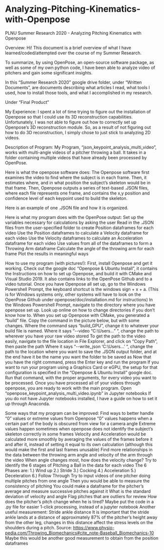 # Analyzing-Pitching-Kinematics-with-Openpose
PLNU Summer Research 2020 - Analyzing Pitching Kinematics with Openpose

Overview:
Hi! This document is a brief overview of what I have learned/coded/attempted over the course of my Summer Research. 

To summarize, by using OpenPose, an open-source software package, as well as some of my own python code, I have been able to analyze video of pitchers and gain some significant insights.

In this “Summer Research 2020” google drive folder, under “Written Documents”, are documents describing what articles I read, what tools I used, how to install those tools, and what I accomplished in my research.

Under “Final Product”

My Experience:
I spent a lot of time trying to figure out the installation of Openpose so that I could use its 3D reconstruction capabilities. Unfortunately, I was not able to figure out how to correctly set up Openpose’s 3D reconstruction module. So, as a result of not figuring out how to do 3D reconstruction, I simply chose to just stick to analyzing 2D videos. 


Description of Program:
My Program, “json_keypoint_analysis_multi_video”, works with multi-angle videos of a pitcher throwing a ball. It takes in a folder containing multiple videos that have already been processed by OpenPose. 

Here is what the openpose software does: 
The Openpose software first examines the video to find where the subject is in each frame. 
Then, it estimates where, and in what position the subject’s skeleton would be in that frame. 
Then, Openpose outputs a series of text-based .JSON files, where each file represents one frame, and contains the x,y position and confidence level of each keypoint used to build the skeleton.

Here is an example of one .JSON file and how it is organized.
 
Here is what my program does with the OpenPose output:
Set up the variables necessary for calculations by asking the user
Read in the .JSON files from the user-specified folder to create Position dataframes for each video
Use the Position dataframes to calculate a Velocity dataframe for each video
Use the Velocity dataframes to calculate an Acceleration dataframe for each video
Use values from all of the dataframes to form a Throwing Arm dataframe
Calculate the angle of the throwing arm for each frame
Plot the results in meaningful ways

How to use my program (with pictures!):
First, install Openpose and get it working. Check out the google doc “Openpose & Ubuntu Install”, it contains the Instructions on how to set up Openpose, and build it with CMake and Visual Studio 2019. It also contains links to the OpenPose Github and to a video tutorial.
Once you have Openpose all set up, go to the Windows Powershell Prompt, the keyboard shortcut is the windows sign + x + a. (This is for Windows systems only, other systems will have to look on the OpenPose Github under openpose/doc/installation.md for instructions)
In the Windows Powershell Prompt, navigate to the directory where you have openpose set up. Look up online on how to change directories if you don’t know how to.
When you set up Openpose with CMake, you generated a “build” file. Copy the command in the picture below, but with some changes.
Where the command says “build_GPU”, change it to whatever your build file is named. 
Where it says “--video “C:\Users…” “, change the path to wherever you have  your raw video stored
To get the path to the video easily, navigate to the file location in File Explorer, and click on “Copy Path”, then paste the path
Where it says “--write_json  ‘C:\Users…’ “, change the path to the location where you want to save the .JSON output folder, and at the end have it be the name you want the folder to be saved as
Now that you have the right command, press the Enter key and run the program
If you want to run your program using a Graphics Card or eGPU, the setup for that configuration is specified in the “Openpose & Ubuntu Install” google doc.
Run that command, with the proper arguments, for every video you want to be processed.
Once you have processed all of your videos through openpose, you are ready to work with the main program. 
Open “openpose_keypoint_analysis_multi_video.ipynb”  in Jupyter notebooks
If you do not have Jupyter notebooks installed, I have a guide on how to set it up through Anaconda.

Some ways that my program can be improved:
Find ways to better handle “0” values or extreme values from Openpose
“0” values happens when a certain part of the body is obscured from view for a camera angle
Extreme values happen sometimes when openpose does not identify the subject’s skeleton correctly in some frames
Velocity and Acceleration would be calculated more smoothly by averaging the values of the frames before it and after it, instead of setting it equal to its own calculation (although this would make the first and last frames unusable)
Find more relationships in the data between the throwing arm angle and velocity of the arm through the video
When angle changes most, how does the velocity change?
Try to identify the 6 stages of Pitching a Ball in the data for each video
The 6 Phases are: 1.) Wind up 2.) Stride 3.) Cocking 4.) Acceleration 5.) Deceleration 6.) Follow Through 
Try to input videos of one pitcher doing multiple pitches from one angle
Then you would be able to measure the consistency of pitching
You could make a dataframe for the pitcher’s average and measure successive pitches against it
What is the standard deviation of velocity and angle
Flag pitches that are outliers for review
How does the pitcher’s pitch change when he is tired?
Maybe put the code in a .py file for easier 1-click processing, instead of a jupyter notebook
Another useful measurement: Stride ankle distance 
It is important that the stride ankle lands at a distance of approximately 87% of the pitcher’s height away from the other leg, changes in this distance affect the stress levels on the shoulders during a pitch.
Source: https://www.physio-pedia.com/Throwing_Biomechanics#cite_note-Baseball_Biomechanics-10
Maybe this would be another good measurement to obtain from the position dataframes

